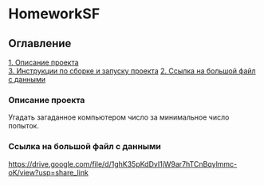 # HomeworkSF

## Оглавление  
[1. Описание проекта](.README.md#Описание-проекта)   
[3. Инструкции по сборке и запуску проекта](.README.md#Инструкции-по-сборке-и-запуску-проекта)
[2. Ссылка на большой файл с данными](.README.md#Ссылка-на-большой-файл-с-данными)  

### Описание проекта    
Угадать загаданное компьютером число за минимальное число попыток.

### Ссылка на большой файл с данными
https://drive.google.com/file/d/1ghK35pKdDyI1jW9ar7hTCnBqylmmc-oK/view?usp=share_link
